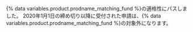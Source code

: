 {% data variables.product.prodname_matching_fund %}の適格性にパスしました。 2020年1月1日の締め切り以降に受付された申請は、{% data variables.product.prodname_matching_fund %}の対象外になります。

